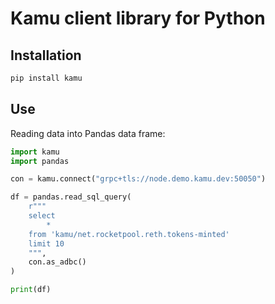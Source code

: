 # Kamu client library for Python

## Installation

```bash
pip install kamu
```

## Use
Reading data into Pandas data frame:

```python
import kamu
import pandas

con = kamu.connect("grpc+tls://node.demo.kamu.dev:50050")

df = pandas.read_sql_query(
    r"""
    select
        *
    from 'kamu/net.rocketpool.reth.tokens-minted'
    limit 10
    """,
    con.as_adbc()
)

print(df)
```
